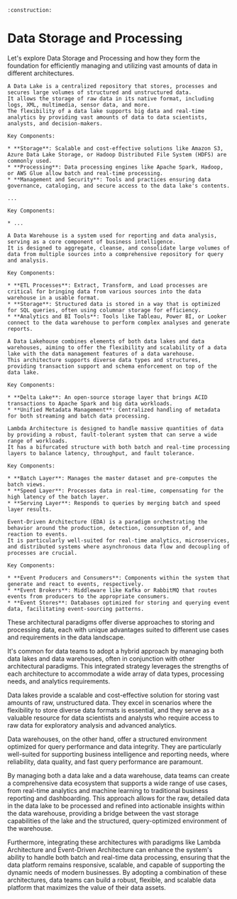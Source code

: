 ```admonish warning title="Page under construction"
:construction:
```

# Data Storage and Processing

Let's explore Data Storage and Processing and how they form the foundation for efficiently managing and utilizing vast amounts of data in different architectures.

```admonish tldr title="Data Lake Architecture"
A Data Lake is a centralized repository that stores, processes and secures large volumes of structured and unstructured data.
It allows the storage of raw data in its native format, including logs, XML, multimedia, sensor data, and more.
The flexibility of a data lake supports big data and real-time analytics by providing vast amounts of data to data scientists, analysts, and decision-makers.

Key Components:

* **Storage**: Scalable and cost-effective solutions like Amazon S3, Azure Data Lake Storage, or Hadoop Distributed File System (HDFS) are commonly used.
* **Processing**: Data processing engines like Apache Spark, Hadoop, or AWS Glue allow batch and real-time processing.
* **Management and Security**: Tools and practices ensuring data governance, cataloging, and secure access to the data lake's contents.
```

```admonish tldr title="Transactional Data Lake Architecture"
...

Key Components:

* ...
```

```admonish tldr title="Data Warehouse Architecture"
A Data Warehouse is a system used for reporting and data analysis, serving as a core component of business intelligence.
It is designed to aggregate, cleanse, and consolidate large volumes of data from multiple sources into a comprehensive repository for query and analysis.

Key Components:

* **ETL Processes**: Extract, Transform, and Load processes are critical for bringing data from various sources into the data warehouse in a usable format.
* **Storage**: Structured data is stored in a way that is optimized for SQL queries, often using columnar storage for efficiency.
* **Analytics and BI Tools**: Tools like Tableau, Power BI, or Looker connect to the data warehouse to perform complex analyses and generate reports.
```

```admonish tldr title="Data Lakehouse Architecture"
A Data Lakehouse combines elements of both data lakes and data warehouses, aiming to offer the flexibility and scalability of a data lake with the data management features of a data warehouse.
This architecture supports diverse data types and structures, providing transaction support and schema enforcement on top of the data lake.

Key Components:

* **Delta Lake**: An open-source storage layer that brings ACID transactions to Apache Spark and big data workloads.
* **Unified Metadata Management**: Centralized handling of metadata for both streaming and batch data processing.
```

```admonish tldr title="Lambda Architecture"
Lambda Architecture is designed to handle massive quantities of data by providing a robust, fault-tolerant system that can serve a wide range of workloads.
It has a bifurcated structure with both batch and real-time processing layers to balance latency, throughput, and fault tolerance.

Key Components:

* **Batch Layer**: Manages the master dataset and pre-computes the batch views.
* **Speed Layer**: Processes data in real-time, compensating for the high latency of the batch layer.
* **Serving Layer**: Responds to queries by merging batch and speed layer results.
```

```admonish tldr title="Event-Driven Architecture (EDA)"
Event-Driven Architecture (EDA) is a paradigm orchestrating the behavior around the production, detection, consumption of, and reaction to events.
It is particularly well-suited for real-time analytics, microservices, and distributed systems where asynchronous data flow and decoupling of processes are crucial.

Key Components:

* **Event Producers and Consumers**: Components within the system that generate and react to events, respectively.
* **Event Brokers**: Middleware like Kafka or RabbitMQ that routes events from producers to the appropriate consumers.
* **Event Stores**: Databases optimized for storing and querying event data, facilitating event-sourcing patterns.
```

These architectural paradigms offer diverse approaches to storing and processing data, each with unique advantages suited to different use cases and requirements in the data landscape.

It's common for data teams to adopt a hybrid approach by managing both data lakes and data warehouses, often in conjunction with other architectural paradigms.
This integrated strategy leverages the strengths of each architecture to accommodate a wide array of data types, processing needs, and analytics requirements.

Data lakes provide a scalable and cost-effective solution for storing vast amounts of raw, unstructured data.
They excel in scenarios where the flexibility to store diverse data formats is essential, and they serve as a valuable resource for data scientists and analysts who require access to raw data for exploratory analysis and advanced analytics.

Data warehouses, on the other hand, offer a structured environment optimized for query performance and data integrity.
They are particularly well-suited for supporting business intelligence and reporting needs, where reliability, data quality, and fast query performance are paramount.

By managing both a data lake and a data warehouse, data teams can create a comprehensive data ecosystem that supports a wide range of use cases, from real-time analytics and machine learning to traditional business reporting and dashboarding.
This approach allows for the raw, detailed data in the data lake to be processed and refined into actionable insights within the data warehouse, providing a bridge between the vast storage capabilities of the lake and the structured, query-optimized environment of the warehouse.

Furthermore, integrating these architectures with paradigms like Lambda Architecture and Event-Driven Architecture can enhance the system's ability to handle both batch and real-time data processing, ensuring that the data platform remains responsive, scalable, and capable of supporting the dynamic needs of modern businesses.
By adopting a combination of these architectures, data teams can build a robust, flexible, and scalable data platform that maximizes the value of their data assets.
